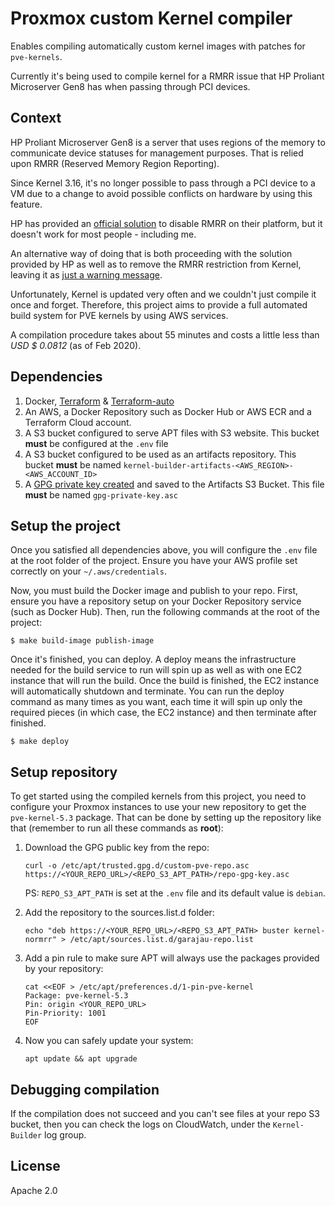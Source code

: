 # Proxmox custom Kernel compiler

Enables compiling automatically custom kernel images with patches for `pve-kernels`.

Currently it's being used to compile kernel for a RMRR issue that HP Proliant Microserver Gen8 has
when passing through PCI devices.

## Context

HP Proliant Microserver Gen8 is a server that uses regions of the memory to communicate device
statuses for management purposes. That is relied upon RMRR (Reserved Memory Region Reporting).

Since Kernel 3.16, it's no longer possible to pass through a PCI device to a VM due to a change to
avoid possible conflicts on hardware by using this feature.

HP has provided an [official solution][hp-workaround] to disable RMRR on their platform, but it
doesn't work for most people - including me.

An alternative way of doing that is both proceeding with the solution provided by HP as well as to
remove the RMRR restriction from Kernel, leaving it as [just a warning message][patch].

Unfortunately, Kernel is updated very often and we couldn't just compile it once and forget.
Therefore, this project aims to provide a full automated build system for PVE kernels by using
AWS services.

A compilation procedure takes about 55 minutes and costs a little less than *USD $ 0.0812* (as of
Feb 2020).

## Dependencies

1. Docker, [Terraform](https://terraform.io) & [Terraform-auto](https://github.com/kriansa/devops-tools/)
2. An AWS, a Docker Repository such as Docker Hub or AWS ECR and a Terraform Cloud account.
3. A S3 bucket configured to serve APT files with S3 website.
   This bucket **must** be configured at the `.env` file
4. A S3 bucket configured to be used as an artifacts repository.
   This bucket **must** be named `kernel-builder-artifacts-<AWS_REGION>-<AWS_ACCOUNT_ID>`
5. A [GPG private key created][gpg-tutorial] and saved to the Artifacts S3 Bucket.
   This file **must** be named `gpg-private-key.asc`

## Setup the project

Once you satisfied all dependencies above, you will configure the `.env` file at the root folder of
the project. Ensure you have your AWS profile set correctly on your `~/.aws/credentials`.

Now, you must build the Docker image and publish to your repo. First, ensure you have a repository
setup on your Docker Repository service (such as Docker Hub). Then, run the following commands
at the root of the project:

```shell
$ make build-image publish-image
```

Once it's finished, you can deploy. A deploy means the infrastructure needed for the build service
to run will spin up as well as with one EC2 instance that will run the build. Once the build is
finished, the EC2 instance will automatically shutdown and terminate. You can run the deploy command
as many times as you want, each time it will spin up only the required pieces (in which case, the
EC2 instance) and then terminate after finished.

```shell
$ make deploy
```

## Setup repository

To get started using the compiled kernels from this project, you need to configure your Proxmox
instances to use your new repository to get the `pve-kernel-5.3` package. That can be done by
setting up the repository like that (remember to run all these commands as **root**):

1. Download the GPG public key from the repo:
   ```shell
   curl -o /etc/apt/trusted.gpg.d/custom-pve-repo.asc https://<YOUR_REPO_URL>/<REPO_S3_APT_PATH>/repo-gpg-key.asc
   ```
   
   PS: `REPO_S3_APT_PATH` is set at the `.env` file and its default value is `debian`.

2. Add the repository to the sources.list.d folder:
   ```shell
   echo "deb https://<YOUR_REPO_URL>/<REPO_S3_APT_PATH> buster kernel-normrr" > /etc/apt/sources.list.d/garajau-repo.list
   ```
   
3. Add a pin rule to make sure APT will always use the packages provided by your repository:
    ```shell
    cat <<EOF > /etc/apt/preferences.d/1-pin-pve-kernel
    Package: pve-kernel-5.3
    Pin: origin <YOUR_REPO_URL>
    Pin-Priority: 1001
    EOF
    ```
    
4. Now you can safely update your system:
   ```shell
   apt update && apt upgrade
   ```
    
## Debugging compilation

If the compilation does not succeed and you can't see files at your repo S3 bucket, then you can
check the logs on CloudWatch, under the `Kernel-Builder` log group.

## License

Apache 2.0

[hp-workaround]: https://support.hpe.com/hpesc/public/docDisplay?docId=emr_na-c04781229
[patch]: patches/kernel/0099-iommu-bypass-intel-rmrr-restriction.patch
[gpg-tutorial]: https://github.com/kriansa/til/blob/master/security/gnupg.md
